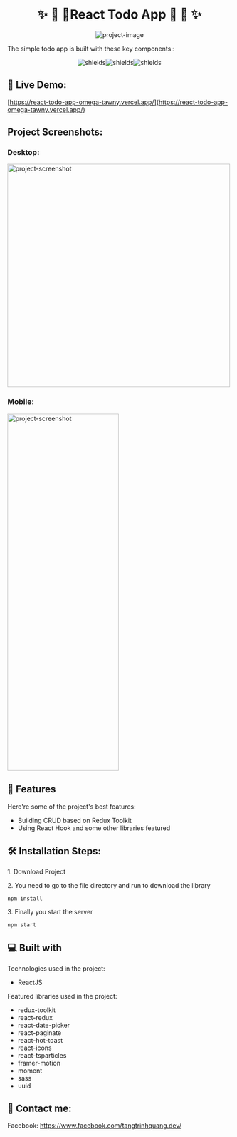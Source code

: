 <h1 align="center" id="title">✨ 🎉 🎉React Todo App 🎉 🎉 ✨</h1>

<p align="center"><img src="https://socialify.git.ci/tangtrinhquang/react-todo-app/image?description=1&amp;font=Inter&amp;language=1&amp;name=1&amp;owner=1&amp;pattern=Circuit%20Board&amp;theme=Light" alt="project-image"></p>

<p id="description">
The simple todo app is built with these key components::</p>
<p align="center"><img src="https://img.shields.io/badge/-ReactJS-blue" alt="shields"><img src="https://img.shields.io/badge/-React%20Hook-red" alt="shields"><img src="https://img.shields.io/badge/-Redux%20Toolkit-blueviolet" alt="shields"></p>

<h2>🚀 Live Demo:</h2>

[https://react-todo-app-omega-tawny.vercel.app/](https://react-todo-app-omega-tawny.vercel.app/)

<h2>Project Screenshots:</h2>
<h3>Desktop:</h3>
<img src="https://i.ibb.co/SrPtbwj/banner-desktop.png" width="500" height ="500" alt="project-screenshot">

<h3>Mobile:</h3>
<img src="https://i.ibb.co/khdVQ9s/banner-mobile.png" width="250" height="800" alt="project-screenshot">
</div>

  
<h2>🧐 Features</h2>

Here're some of the project's best features:

*   Building CRUD based on Redux Toolkit
*   Using React Hook and some other libraries featured

<h2>🛠️ Installation Steps:</h2>

<p>1. Download Project</p>

<p>2. You need to go to the file directory and run to download the library</p>

```
npm install
```

<p>3. Finally you start the server</p>

```
npm start
```


  
  
<h2>💻 Built with</h2>

Technologies used in the project:

*   ReactJS


Featured libraries used in the project:

*   redux-toolkit
*   react-redux
*   react-date-picker
*   react-paginate
*   react-hot-toast
*   react-icons
*   react-tsparticles
*   framer-motion
*   moment
*   sass
*   uuid


<h2>💖 Contact me:</h2>

Facebook: https://www.facebook.com/tangtrinhquang.dev/

